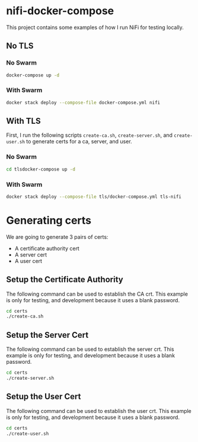 # nifi-docker-compose

This project contains some examples of how I run NiFi for testing locally.

## No TLS

### No Swarm
```bash
docker-compose up -d
```

### With Swarm
```bash
docker stack deploy --compose-file docker-compose.yml nifi
```

## With TLS


First, I run the following scripts `create-ca.sh`, `create-server.sh`, and `create-user.sh` to generate
certs for a ca, server, and user.

### No Swarm
```bash
cd tlsdocker-compose up -d
```

### With Swarm
```bash
docker stack deploy --compose-file tls/docker-compose.yml tls-nifi
```

# Generating certs

We are going to generate 3 pairs of certs:
* A certificate authority cert
* A server cert
* A user cert

## Setup the Certificate Authority

The following command can be used to establish the CA crt. This example is only for
testing, and development because it uses a blank password.

```bash
cd certs
./create-ca.sh
```

## Setup the Server Cert

The following command can be used to establish the server crt. This example is only for
testing, and development because it uses a blank password.

```bash
cd certs
./create-server.sh
```

## Setup the User Cert
The following command can be used to establish the user crt. This example is only for
testing, and development because it uses a blank password.

```bash
cd certs
./create-user.sh
```